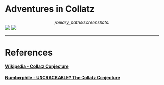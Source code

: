 # Adventures in Collatz

<p align="center">
<div align="center"><i>/binary_paths/screenshots:</i></div>
<img src="binary_paths/screenshot.png">
<img src="binary_paths/screenshot2.png">
</p>

-------------------

# References

#### [Wikipedia - Collatz Conjecture](https://en.wikipedia.org/wiki/Collatz_conjecture)
#### [Numberphile - UNCRACKABLE? The Collatz Conjecture](https://youtu.be/5mFpVDpKX70)
